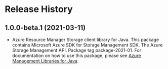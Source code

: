 # Release History

## 1.0.0-beta.1 (2021-03-11)

- Azure Resource Manager Storage client library for Java. This package contains Microsoft Azure SDK for Storage Management SDK. The Azure Storage Management API. Package tag package-2021-01. For documentation on how to use this package, please see [Azure Management Libraries for Java](https://aka.ms/azsdk/java/mgmt).
